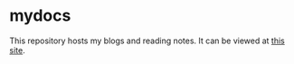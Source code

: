 # mydocs

This repository hosts my blogs and reading notes. It can be viewed at [this site](trencyclopedia.github.io/mydocs/). 

